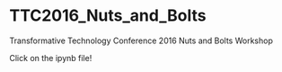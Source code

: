 # TTC2016_Nuts_and_Bolts
Transformative Technology Conference 2016 Nuts and Bolts Workshop

Click on the ipynb file!